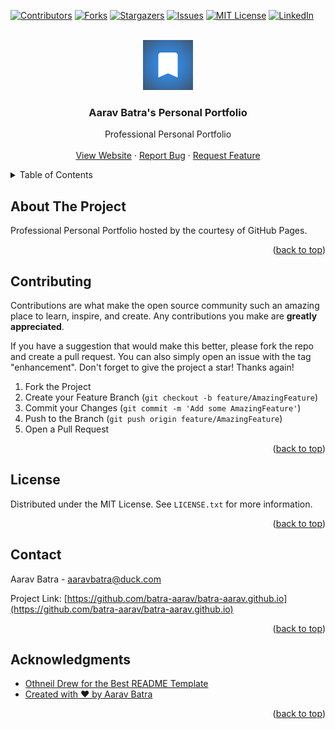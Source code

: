 [![Contributors][contributors-shield]][contributors-url]
[![Forks][forks-shield]][forks-url]
[![Stargazers][stars-shield]][stars-url]
[![Issues][issues-shield]][issues-url]
[![MIT License][license-shield]][license-url]
[![LinkedIn][linkedin-shield]][linkedin-url]



<!-- PROJECT LOGO -->
<br />
<div align="center">
  <a href="https://github.com/batra-aarav/batra-aarav.github.io">
    <img src="siteicon.png" alt="Logo" width="80" height="80">
  </a>

<h3 align="center">Aarav Batra's Personal Portfolio</h3>

  <p align="center">
    Professional Personal Portfolio
    <br />
    <br />
    <a href="https://github.com/batra-aarav/batra-aarav.github.io">View Website</a>
    ·
    <a href="https://github.com/batra-aarav/batra-aarav.github.io/issues">Report Bug</a>
    ·
    <a href="https://github.com/batra-aarav/batra-aarav.github.io/issues">Request Feature</a>
  </p>
</div>



<!-- TABLE OF CONTENTS -->
<details>
  <summary>Table of Contents</summary>
  <ol>
    <li><a href="#about-the-project">About The Project</a>
    <li><a href="#contributing">Contributing</a></li>
    <li><a href="#license">License</a></li>
    <li><a href="#contact">Contact</a></li>
    <li><a href="#acknowledgments">Acknowledgments</a></li>
  </ol>
</details>



<!-- ABOUT THE PROJECT -->
## About The Project

Professional Personal Portfolio hosted by the courtesy of GitHub Pages.

<p align="right">(<a href="#readme-top">back to top</a>)</p>

## Contributing

Contributions are what make the open source community such an amazing place to learn, inspire, and create. Any contributions you make are **greatly appreciated**.

If you have a suggestion that would make this better, please fork the repo and create a pull request. You can also simply open an issue with the tag "enhancement".
Don't forget to give the project a star! Thanks again!

1. Fork the Project
2. Create your Feature Branch (`git checkout -b feature/AmazingFeature`)
3. Commit your Changes (`git commit -m 'Add some AmazingFeature'`)
4. Push to the Branch (`git push origin feature/AmazingFeature`)
5. Open a Pull Request

<p align="right">(<a href="#readme-top">back to top</a>)</p>


<!-- LICENSE -->
## License

Distributed under the MIT License. See `LICENSE.txt` for more information.

<p align="right">(<a href="#readme-top">back to top</a>)</p>



<!-- CONTACT -->
## Contact

Aarav Batra - aaravbatra@duck.com

Project Link: [https://github.com/batra-aarav/batra-aarav.github.io](https://github.com/batra-aarav/batra-aarav.github.io)

<p align="right">(<a href="#readme-top">back to top</a>)</p>



<!-- ACKNOWLEDGMENTS -->
## Acknowledgments

* [Othneil Drew for the Best README Template](https://github.com/othneildrew/Best-README-Template)
* [Created with ❤️ by Aarav Batra](https://github.com/batra-aarav)

<p align="right">(<a href="#readme-top">back to top</a>)</p>



<!-- MARKDOWN LINKS & IMAGES -->
<!-- https://www.markdownguide.org/basic-syntax/#reference-style-links -->
[contributors-shield]: https://img.shields.io/github/contributors/batra-aarav/batra-aarav.github.io.svg?style=for-the-badge
[contributors-url]: https://github.com/batra-aarav/batra-aarav.github.io/graphs/contributors
[forks-shield]: https://img.shields.io/github/forks/batra-aarav/batra-aarav.github.io.svg?style=for-the-badge
[forks-url]: https://github.com/batra-aarav/batra-aarav.github.io/network/members
[stars-shield]: https://img.shields.io/github/stars/batra-aarav/batra-aarav.github.io.svg?style=for-the-badge
[stars-url]: https://github.com/batra-aarav/batra-aarav.github.io/stargazers
[issues-shield]: https://img.shields.io/github/issues/batra-aarav/batra-aarav.github.io.svg?style=for-the-badge
[issues-url]: https://github.com/batra-aarav/batra-aarav.github.io/issues
[license-shield]: https://img.shields.io/github/license/batra-aarav/batra-aarav.github.io.svg?style=for-the-badge
[license-url]: https://github.com/batra-aarav/batra-aarav.github.io/blob/master/LICENSE.txt
[linkedin-shield]: https://img.shields.io/badge/-LinkedIn-black.svg?style=for-the-badge&logo=linkedin&colorB=555
[linkedin-url]: https://linkedin.com/in/aarav-batra-a0abaa2a4
